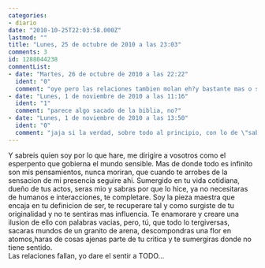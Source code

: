```yaml
---
categories:
- diario
date: "2010-10-25T22:03:58.000Z"
lastmod: ""
title: "Lunes, 25 de octubre de 2010 a las 23:03"
comments: 3
id: 1288044238
commentList:
- date: "Martes, 26 de octubre de 2010 a las 22:22"
  ident: "0"
  comment: "oye pero las relaciones tambien molan eh?y bastante mas o sino demuestramelo"
- date: "Lunes, 1 de noviembre de 2010 a las 11:16"
  ident: "1"
  comment: "parece algo sacado de la biblia, no?"
- date: "Lunes, 1 de noviembre de 2010 a las 13:50"
  ident: "0"
  comment: "jaja si la verdad, sobre todo al principio, con lo de \"sabreis quien soy por lo que hare\""
---
```


Y sabreis quien soy por lo que hare, me dirigire a vosotros como el esperpento que gobierna el mundo sensible. Mas de donde todo es infinito son mis pensamientos, nunca moriran, que cuando te arrobes de la sensacion de mi presencia seguire ahi. Sumergido en tu vida cotidiana, dueño de tus actos, seras mio y sabras por que lo hice, ya no necesitaras de humanos e interacciones, te completare. Soy la pieza maestra que encaja en tu definicion de ser, te recuperare tal y como surgiste de tu originalidad y no te sentiras mas influencia. Te enamorare y creare una ilusion de ello con palabras vacias, pero, tú, que todo lo tergiversas, sacaras mundos de un granito de arena, descompondras una flor en atomos,haras de cosas ajenas parte de tu critica y te sumergiras donde no tiene sentido.   
Las relaciones fallan, yo dare el sentir a TODO...